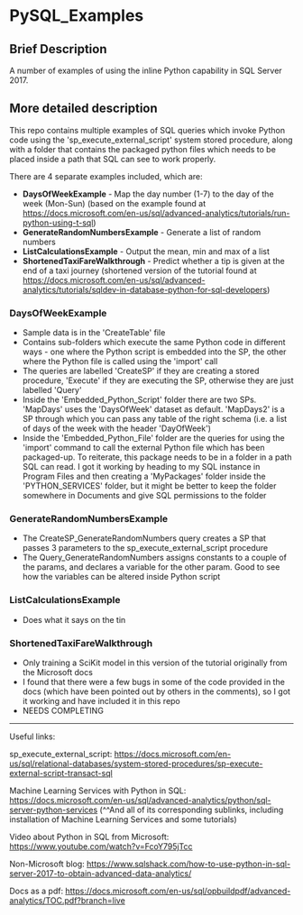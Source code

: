 # PySQL_Examples
## Brief Description
A number of examples of using the inline Python capability in SQL Server 2017.
## More detailed description
This repo contains multiple examples of SQL queries which invoke Python code using the 'sp_execute_external_script' system stored procedure, along with a folder that contains the packaged python files which needs to be placed inside a path that SQL can see to work properly.

There are 4 separate examples included, which are:
  - **DaysOfWeekExample** - Map the day number (1-7) to the day of the week (Mon-Sun) (based on the example found at https://docs.microsoft.com/en-us/sql/advanced-analytics/tutorials/run-python-using-t-sql)
  - **GenerateRandomNumbersExample** - Generate a list of random numbers
  - **ListCalculationsExample** - Output the mean, min and max of a list
  - **ShortenedTaxiFareWalkthrough** - Predict whether a tip is given at the end of a taxi journey (shortened version of the tutorial found at https://docs.microsoft.com/en-us/sql/advanced-analytics/tutorials/sqldev-in-database-python-for-sql-developers)
  
### DaysOfWeekExample

- Sample data is in the 'CreateTable' file
- Contains sub-folders which execute the same Python code in different ways - one where the Python script is embedded into the SP, the other where the Python file is called using the 'import' call
- The queries are labelled 'CreateSP' if they are creating a stored procedure, 'Execute' if they are executing the SP, otherwise they are just labelled 'Query'
- Inside the 'Embedded_Python_Script' folder there are two SPs. 'MapDays' uses the 'DaysOfWeek' dataset as default. 'MapDays2' is a SP through which you can pass any table of the right schema (i.e. a list of days of the week with the header 'DayOfWeek')
- Inside the 'Embedded_Python_File' folder are the queries for using the 'import' command to call the external Python file which has been packaged-up. To reiterate, this package needs to be in a folder in a path SQL can read. I got it working by heading to my SQL instance in Program Files and then creating a 'MyPackages' folder inside the 'PYTHON_SERVICES' folder, but it might be better to keep the folder somewhere in Documents and give SQL permissions to the folder

### GenerateRandomNumbersExample

- The CreateSP_GenerateRandomNumbers query creates a SP that passes 3 parameters to the sp_execute_external_script procedure
- The Query_GenerateRandomNumbers assigns constants to a couple of the params, and declares a variable for the other param. Good to see how the variables can be altered inside Python script

### ListCalculationsExample

- Does what it says on the tin

### ShortenedTaxiFareWalkthrough

- Only training a SciKit model in this version of the tutorial originally from the Microsoft docs
- I found that there were a few bugs in some of the code provided in the docs (which have been pointed out by others in the comments), so I got it working and have included it in this repo
- NEEDS COMPLETING

<hr>

Useful links:

sp_execute_external_script: https://docs.microsoft.com/en-us/sql/relational-databases/system-stored-procedures/sp-execute-external-script-transact-sql

Machine Learning Services with Python in SQL: https://docs.microsoft.com/en-us/sql/advanced-analytics/python/sql-server-python-services
(^^And all of its corresponding sublinks, including installation of Machine Learning Services and some tutorials)

Video about Python in SQL from Microsoft: https://www.youtube.com/watch?v=FcoY795jTcc

Non-Microsoft blog: https://www.sqlshack.com/how-to-use-python-in-sql-server-2017-to-obtain-advanced-data-analytics/

Docs as a pdf: https://docs.microsoft.com/en-us/sql/opbuildpdf/advanced-analytics/TOC.pdf?branch=live
